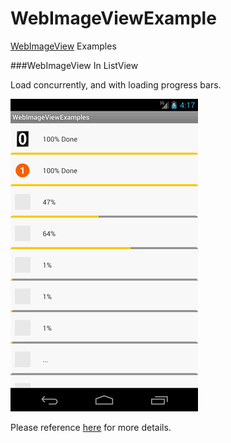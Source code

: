 WebImageViewExample
============

[WebImageView](https://github.com/rooseve/WebImageView) Examples

###WebImageView In ListView

Load concurrently, and with loading progress bars.

![WebImageView in ListView](docs/images/list.png) 

Please reference [here](https://github.com/rooseve/WebImageView) for more details.

